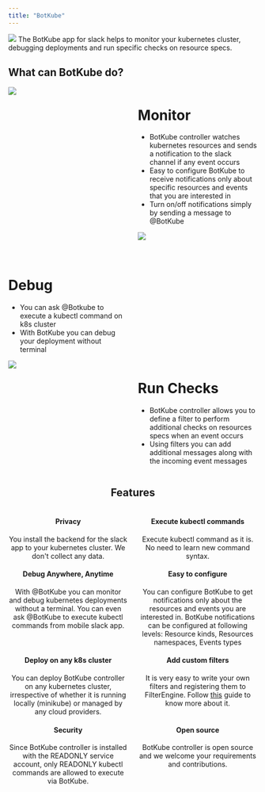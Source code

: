 ```yaml
---
title: "BotKube"
---
```

<img src="/images/botkube-title.jpg">
The BotKube app for slack helps to monitor your kubernetes cluster, debugging deployments and run specific checks on resource specs.

<style>
.leftimage {
  width: 48%; float:left; display:inline-block;
}

.rightimage {
  width: 48%; float:right; display:inline-block;
}

.leftfeature {
  width: 48%; float:left; display:inline-block;
}

.rightfeature {
  width: 48%; float:right; display:inline-block;
}

.visibledesktop {
  overflow: auto;
  display: block;
}

.visiblemobile {
  display: none;
}

@media screen and (max-width: 600px) {
  .leftimage {
    width: 100%;
  }
  .rightimage {
    width: 100%;
  }
  .leftfeature {
    width: 100%;
  }
  .rightfeature {
    width: 100%;
  }
  .visibledesktop {
    display: none;
  }
  .visiblemobile {
    overflow: auto;
    display: block;
  }
}
</style>

<h2>What can BotKube do?</h2>
<div style="overflow: auto;">
  <div class="leftimage">
    <img src="/images/monitor.gif" style="border-radius:3%;">
  </div>
  <div class="rightimage">
    <h1>Monitor</h1>
    <ul>
      <li>BotKube controller watches kubernetes resources and sends a notification to the slack channel if any event occurs</li>
      <li>Easy to configure BotKube to receive notifications only about specific resources and events that you are interested in</li>
      <li>Turn on/off notifications simply by sending a message to @BotKube</li>
    </ul>
  </div>
</div>

<div class="visiblemobile">
  <div class="leftimage">
    <img src="/images/exec.gif" style="border-radius:2%;">
  </div>
  <div class="rightimage" style="padding-top:10%;">
    <h1>Debug</h1>
    <ul>
    <li>You can ask @Botkube to execute a kubectl command on k8s cluster</li>
    <li>With BotKube you can debug your deployment without terminal</li>
    </ul>
  </div>
</div>
<div class="visibledesktop">
  <div class="leftimage" style="padding-top:10%;">
    <h1>Debug</h1>
    <ul>
    <li>You can ask @Botkube to execute a kubectl command on k8s cluster</li>
    <li>With BotKube you can debug your deployment without terminal</li>
    </ul>
  </div>
  <div class="rightimage">
    <img src="/images/exec.gif" style="border-radius:2%;">
  </div>
</div>

<div style="overflow: auto;">
  <div class="leftimage">
    <img src="/images/checks.gif" style="border-radius:2%;">
  </div>
  <div class="rightimage">
    <h1>Run Checks</h1>
    <ul>
    <li>BotKube controller allows you to define a filter to perform additional checks on resources specs when an event occurs</li>
    <li>Using filters you can add additional messages along with the incoming event messages</li>
    </ul>
  </div>
</div>

<center>
<h2>Features</h2>
<div style="overflow: auto;">
  <div class="leftfeature">
    <h4><i class="fas fa-fw fa-user-secret"></i> Privacy</h4> You install the backend for the slack app to your kubernetes cluster. We don't collect any data.
  </div>
  <div class="rightfeature">
  <h4><i class="fas fa-terminal"></i> Execute kubectl commands</h4> Execute kubectl command as it is. No need to learn new command syntax.
  </div>
</div>

<div style="overflow: auto;">
  <div class="leftfeature">
    <h4><i class="fas fa-cogs"></i>  Debug Anywhere, Anytime</h4>
With @BotKube you can monitor and debug kubernetes deployments without a terminal.
You can even ask @BotKube to execute kubectl commands from mobile slack app.
  </div>
  <div class="rightfeature">
    <h4><i class="fas fa-cogs"></i>  Easy to configure</h4> You can configure BotKube to get notifications only about the resources and events you are interested in.
BotKube notifications can be configured at following levels:
Resource kinds, Resources namespaces, Events types
  </div>
</div>

<div style="overflow: auto;">
  <div class="leftfeature">
    <h4><i class="fas fa-cloud"></i>  Deploy on any k8s cluster</h4> You can deploy BotKube controller on any kubernetes cluster, irrespective of whether it is running locally (minikube) or managed by any cloud providers.
  </div>
  <div class="rightfeature">
    <h4><i class="fas fa-plug"></i>  Add custom filters</h4> It is very easy to write your own filters and registering them to FilterEngine. Follow <a href=/filters>this</a> guide to know more about it.
  </div>
</div>

<div style="overflow: auto;">
  <div class="leftfeature">
    <h4><i class="fas fa-shield-alt"></i>  Security</h4> Since BotKube controller is installed with the READONLY service account, only READONLY kubectl commands are allowed to execute via BotKube.
  </div>
  <div class="rightfeature">
    <h4><i class="fab fa-github"></i>  Open source</h4> BotKube controller is open source and we welcome your requirements and contributions.
  </div>
</div>
</center>
